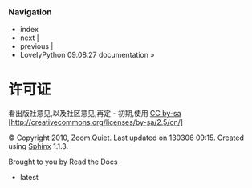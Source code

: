 ### Navigation

*   index
*   next |
*   previous |
*   LovelyPython 09.08.27 documentation »

# 许可证

看出版社意见,以及社区意见,再定 - 初期,使用 [CC by-sa](http://creativecommons.org/licenses/by-sa/2.5/cn/) [http://creativecommons.org/licenses/by-sa/2.5/cn/]

© Copyright 2010, Zoom.Quiet. Last updated on 130306 09:15. Created using [Sphinx](http://sphinx.pocoo.org/) 1.1.3.

Brought to you by Read the Docs

*   latest